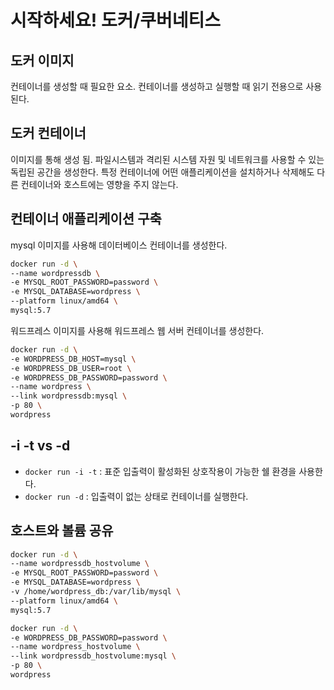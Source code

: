 # 시작하세요! 도커/쿠버네티스

## 도커 이미지

컨테이너를 생성할 때 필요한 요소.
컨테이너를 생성하고 실행할 때 읽기 전용으로 사용된다.

## 도커 컨테이너

이미지를 통해 생성 됨.
파일시스템과 격리된 시스템 자원 및 네트워크를 사용할 수 있는 독립된 공간을 생성한다.
특정 컨테이너에 어떤 애플리케이션을 설치하거나 삭제해도 다른 컨테이너와 호스트에는 영향을 주지 않는다.

## 컨테이너 애플리케이션 구축

mysql 이미지를 사용해 데이터베이스 컨테이너를 생성한다.

```bash
docker run -d \
--name wordpressdb \
-e MYSQL_ROOT_PASSWORD=password \
-e MYSQL_DATABASE=wordpress \
--platform linux/amd64 \
mysql:5.7
```

워드프레스 이미지를 사용해 워드프레스 웹 서버 컨테이너를 생성한다.

```bash
docker run -d \
-e WORDPRESS_DB_HOST=mysql \
-e WORDPRESS_DB_USER=root \
-e WORDPRESS_DB_PASSWORD=password \
--name wordpress \
--link wordpressdb:mysql \
-p 80 \
wordpress
```

## -i -t vs -d

* `docker run -i -t` : 표준 입출력이 활성화된 상호작용이 가능한 쉘 환경을 사용한다.
* `docker run -d` : 입출력이 없는 상태로 컨테이너를 실행한다.

## 호스트와 볼륨 공유

```bash
docker run -d \
--name wordpressdb_hostvolume \
-e MYSQL_ROOT_PASSWORD=password \
-e MYSQL_DATABASE=wordpress \
-v /home/wordpress_db:/var/lib/mysql \
--platform linux/amd64 \
mysql:5.7
```

```bash
docker run -d \
-e WORDPRESS_DB_PASSWORD=password \
--name wordpress_hostvolume \
--link wordpressdb_hostvolume:mysql \
-p 80 \
wordpress
```
